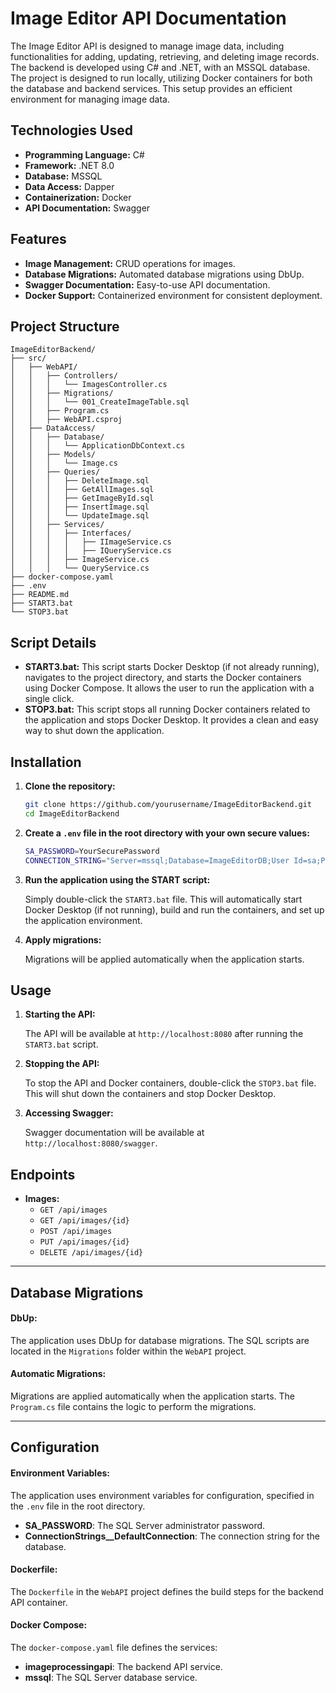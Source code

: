 
# Image Editor API Documentation

The Image Editor API is designed to manage image data, including functionalities for adding, updating, retrieving, and deleting image records. The backend is developed using C# and .NET, with an MSSQL database. The project is designed to run locally, utilizing Docker containers for both the database and backend services. This setup provides an efficient environment for managing image data.

## Technologies Used

- **Programming Language:** C#
- **Framework:** .NET 8.0
- **Database:** MSSQL
- **Data Access:** Dapper
- **Containerization:** Docker
- **API Documentation:** Swagger

## Features

- **Image Management:** CRUD operations for images.
- **Database Migrations:** Automated database migrations using DbUp.
- **Swagger Documentation:** Easy-to-use API documentation.
- **Docker Support:** Containerized environment for consistent deployment.

## Project Structure

```
ImageEditorBackend/
├── src/
│   ├── WebAPI/
│   │   ├── Controllers/
│   │   │   └── ImagesController.cs
│   │   ├── Migrations/
│   │   │   └── 001_CreateImageTable.sql
│   │   ├── Program.cs
│   │   ├── WebAPI.csproj
│   ├── DataAccess/
│   │   ├── Database/
│   │   │   └── ApplicationDbContext.cs
│   │   ├── Models/
│   │   │   └── Image.cs
│   │   ├── Queries/
│   │   │   ├── DeleteImage.sql
│   │   │   ├── GetAllImages.sql
│   │   │   ├── GetImageById.sql
│   │   │   ├── InsertImage.sql
│   │   │   └── UpdateImage.sql
│   │   ├── Services/
│   │   │   ├── Interfaces/
│   │   │   │   ├── IImageService.cs
│   │   │   │   ├── IQueryService.cs
│   │   │   ├── ImageService.cs
│   │   │   └── QueryService.cs
├── docker-compose.yaml
├── .env
├── README.md
├── START3.bat
└── STOP3.bat
```

## Script Details

- **START3.bat:** This script starts Docker Desktop (if not already running), navigates to the project directory, and starts the Docker containers using Docker Compose. It allows the user to run the application with a single click.
- **STOP3.bat:** This script stops all running Docker containers related to the application and stops Docker Desktop. It provides a clean and easy way to shut down the application.

## Installation

1. **Clone the repository:**

   ```bash
   git clone https://github.com/yourusername/ImageEditorBackend.git
   cd ImageEditorBackend
   ```

2. **Create a `.env` file in the root directory with your own secure values:**

   ```bash
   SA_PASSWORD=YourSecurePassword
   CONNECTION_STRING="Server=mssql;Database=ImageEditorDB;User Id=sa;Password=YourSecurePassword;"
   ```

3. **Run the application using the START script:**

   Simply double-click the `START3.bat` file. This will automatically start Docker Desktop (if not running), build and run the containers, and set up the application environment.

4. **Apply migrations:**

   Migrations will be applied automatically when the application starts.

## Usage

1. **Starting the API:**

   The API will be available at `http://localhost:8080` after running the `START3.bat` script.

2. **Stopping the API:**

   To stop the API and Docker containers, double-click the `STOP3.bat` file. This will shut down the containers and stop Docker Desktop.

3. **Accessing Swagger:**

   Swagger documentation will be available at `http://localhost:8080/swagger`.

## Endpoints

  - **Images:**
     - `GET /api/images`
     - `GET /api/images/{id}`
     - `POST /api/images`
     - `PUT /api/images/{id}`
     - `DELETE /api/images/{id}`

---

## Database Migrations

#### DbUp:

The application uses DbUp for database migrations. The SQL scripts are located in the `Migrations` folder within the `WebAPI` project.

#### Automatic Migrations:

Migrations are applied automatically when the application starts. The `Program.cs` file contains the logic to perform the migrations.

---

## Configuration

#### Environment Variables:

The application uses environment variables for configuration, specified in the `.env` file in the root directory.

- **SA_PASSWORD**: The SQL Server administrator password.
- **ConnectionStrings__DefaultConnection**: The connection string for the database.

#### Dockerfile:

The `Dockerfile` in the `WebAPI` project defines the build steps for the backend API container.

#### Docker Compose:

The `docker-compose.yaml` file defines the services:

- **imageprocessingapi**: The backend API service.
- **mssql**: The SQL Server database service.
